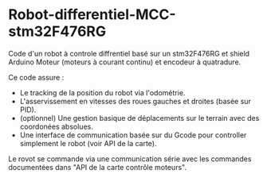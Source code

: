 
# Robot-differentiel-MCC-stm32F476RG

Code d'un robot à controle diffrentiel basé sur un stm32F476RG et shield Arduino Moteur (moteurs à courant continu) et encodeur à quatradure.

Ce code assure :
- Le tracking de la position du robot via l'odométrie.
- L'asservissement en vitesses des roues gauches et droites (basée sur PID).
- (optionnel) Une gestion basique de déplacements sur le terrain avec des coordonées absolues.
- Une interface de communication basée sur du Gcode pour controller simplement le robot (voir API de la carte). 

Le rovot se commande via une communication série avec les commandes documentées dans "API de la carte contrôle moteurs". 

